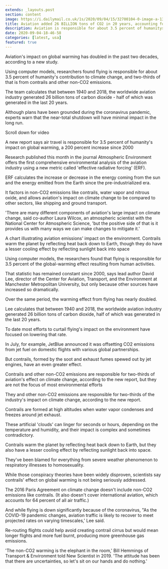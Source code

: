 ```yaml
---
extends: _layouts.post
section: content
image: https://i.dailymail.co.uk/1s/2020/09/04/15/32700104-0-image-a-13_1599230677091.jpg 
title: Aviation added 26 BILLION tons of CO2 in 20 years, accounting for 3.5% of impact on global warming 
description: Aviation is responsible for about 3.5 percent of humanitys contribution to global warming and has added 13 billion tons of CO2 in the atmosphere in just the past 20 years, new study reveals. 
date: 2020-09-04-18-46-58 
categories: [latest, usa] 
featured: true 
--- 
```

Aviation's impact on global warming has doubled in the past two decades, according to a new study. 

Using computer models, researchers found flying is responsible for about 3.5 percent of humanity's contribution to climate change, and two-thirds of that is from contrails and other non-CO2 emissions. 

The team calculates that between 1940 and 2018, the worldwide aviation industry generated 26 billion tons of carbon dioxide - half of which was generated in the last 20 years. 

Although plans have been grounded during the coronavirus pandemic, experts warn that the near-total shutdown will have minimal impact in the long run.

Scroll down for video 

A new report says air travel is responsible for 3.5 percent of humanity's impact on global warming, a 200 percent increase since 2000

Research published this month in the journal Atmospheric Environment offers the first comprehensive environmental analysis of the aviation industry using a new metric called 'effective radiative forcing' (ERF).

ERF calculates the increase or decrease in the energy coming from the sun and the energy emitted from the Earth since the pre-industrialized era.

It factors in non-CO2 emissions like contrails, water vapor and nitrous oxide, and allows aviation's impact on climate change to be compared to other sectors, like shipping and ground transport.

'There are many different components of aviation's large impact on climate change, said co-author Laura Wilcox, an atmospheric scientist with the National Center for Atmospheric Science, 'but the positive side of that is it provides us with many ways we can make changes to mitigate it.'

A chart illustrating aviation emissions' impact on the environment. Contrails warm the planet by reflecting heat back down to Earth, though they do have a lesser cooling effect by reflecting sunlight back into space

Using computer models, the researchers found that flying is responsible for 3.5 percent of the global-warming effect resulting from human activities.

That statistic has remained constant since 2000, says lead author David Lee, director of the Center for Aviation, Transport, and the Environment at Manchester Metropolitan University, but only because other sources have increased so dramatically.

Over the same period, the warming effect from flying has nearly doubled. 

Lee calculates that between 1940 and 2018, the worldwide aviation industry generated 26 billion tons of carbon dioxide, half of which was generated in the last 20 years. 

To date most efforts to curtail flying's impact on the environment have focused on lowering that rate.  

In July, for example, JetBlue announced it was offsetting CO2 emissions from jet fuel on domestic flights with various global partnerships.

But contrails, formed by the soot and exhaust fumes spewed out by jet engines, have an even greater effect.

Contrails and other non-CO2 emissions are responsible for two-thirds of aviation's effect on climate change, according to the new report, but they are not the focus of most environmental efforts

They and other non-CO2 emissions are responsible for two-thirds of the industry's impact on climate change, according to the new report.

Contrails are formed at high altitudes when water vapor condenses and freezes around jet exhaust.

These artificial 'clouds' can linger for seconds or hours, depending on the temperature and humidity, and their impact is complex and sometimes contradictory.

Contrails warm the planet by reflecting heat back down to Earth, but they also have a lesser cooling effect by reflecting sunlight back into space. 

They've been blamed for everything from severe weather phenomenon to respiratory illnesses to homosexuality.

While those conspiracy theories have been widely disproven, scientists say contrails' effect on global warming is not being seriously addressed. 

The 2016 Paris Agreement on climate change doesn't include non-CO2 emissions like contrails. (It also doesn't cover international aviation, which accounts for 64 percent of all air traffic.)

And while flying is down significantly because of the coronavirus, "As the COVID-19 pandemic changes, aviation traffic is likely to recover to meet projected rates on varying timescales,' Lee said. 

Re-routing flights could help avoid creating contrail cirrus but would mean longer flights and more fuel burnt, producing more greenhouse gas emissions. 

'The non-CO2 warming is the elephant in the room,' Bill Hemmings of Transport & Environment told New Scientist in 2019. 'The attitude has been that there are uncertainties, so let's sit on our hands and do nothing.'  

